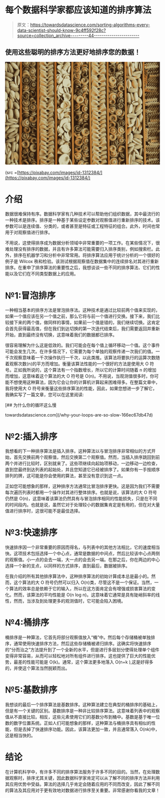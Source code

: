 # 每个数据科学家都应该知道的排序算法

> 原文：<https://towardsdatascience.com/sorting-algorithms-every-data-scientist-should-know-9c4ff592f28c?source=collection_archive---------44----------------------->

## 使用这些聪明的排序方法更好地排序您的数据！

![](img/bcf309f4e35b80505576c86722d171d0.png)

(src =[https://pixabay.com/images/id-1312384/](https://pixabay.com/images/id-1312384/)

# 介绍

数据很难保持有序。数据科学家有几种技术可以帮助他们组织数据，其中最流行的一种技术是排序。排序是一种基于某些设定参数对观察值进行重新排序的技术。该参数可以是连续值、分类的，或者甚至是特征或工程特征的组合。此外，时间也常用于对观察值进行排序。

不用说，这使得排序成为数据分析领域中非常重要的一项工作。在某些情况下，很难处理没有排序的数据，并且有许多算法可能需要归入排序类别，例如搜索栏。此外，排序在机器学习和分析中非常常用。将排序算法应用于统计分析的一个很好的例子是 Wilcox 秩和检验。该测试根据观察值在数据集中的连续排名对其进行重新排序。在重申了排序算法的重要性之后，我想谈谈一些不同的排序算法、它们的性能以及它们在不同类型数据上的应用。

# №1:冒泡排序

一种相当基本的排序方法是冒泡排序法。这种技术是通过比较前两个值来实现的，如果一个值应该在另一个值之前，那么它将与前一个值进行交换。接下来，我们比较接下来的两个值，做同样的事情，如果前一个值是错的，我们继续切换。这肯定会首先获得最高值，但在我们到达切换的第一次迭代结束后，我们需要返回并重新开始，直到最终没有切换，这意味着我们的数据都已排序。

很容易理解为什么这是低效的。我们可能会在每个值上循环移动一个值。这个事件可能会发生几次。在许多情况下，它需要为每个单独的观察传递一次我们的值。一千次观察意味着一千次操作执行一千次，以此类推。该算法将要执行的运算次数随着观察次数(n)的平方而增加。衡量该算法性能的一个很好的方法是使用大 O 符号。正如我所说的，这个算法有一个指数增长，所以它的计算时间随着 n 的增加而增加，这意味着这个算法的大 O 符号是 O(n)。不用说，当观测值很多时，你可能不想使用这种算法，因为它会让你的计算机计算起来困难得多。在整篇文章中，我将使用大 O 符号来衡量这些排序算法的性能，因此，如果您想进一步了解它，我确实写了一篇文章，您可以在这里阅读:

[](/why-your-loops-are-so-slow-166ec67db47d) [## 为什么你的循环这么慢

towardsdatascience.com](/why-your-loops-are-so-slow-166ec67db47d) 

# №2:插入排序

我想看的下一种排序算法是插入排序。这种算法以与冒泡排序非常相似的方式开始，首先交换前两个观察值，然后交换第二个观察值。然而，当插入排序跳回到前两个并进行比较时，区别就来了。这些项继续向起始项移动，一边移动一边检查，直到您最终到达列表的起始处，并且您知道它已经被排序了。如果你有一手按顺序排列的牌，这可能是你会使用的算法，甚至没有意识到这一点。

正如您可能想象的那样，这种排序方法通常比冒泡排序更快。这是因为我们不需要每次遍历列表时都用一个操作对其进行整体排序。也就是说，该算法的大 O 符号仍然是 O(n)，这意味着该算法仍然具有与冒泡排序相同的性能损失，只是在不同的时间段内。也就是说，虽然它对于处理较小的数据集肯定是有用的，但在对大量值进行排序时，这很可能不是最佳选择。

# №3:快速排序

快速排序因一个非常重要的原因而得名，与列表中的其他方法相比，它的速度相当快。这项技术包括选择一个中心点，通常是数据的中间点，然后比较该中心点两侧的观察值。小一点的会去一端，大一点的会去另一端。在那之后，你在两边的中心选择一个新的支点，以同样的方式排序，直到最后，数据被排序。

在我介绍的所有其他排序算法中，这种排序算法的初始计算成本总是最小的。然而，这个算法的大 O 符号仍然可以归入 O(n)类，尽管这不是一个保证。当然，一个算法的效率总是依赖于它的输入，所以在这方面肯定会有增强或损害算法的变化。然而，该算法的平均性能是 O(n log n)。这意味着它通常是具有陡峭斜率的线性，然而，当涉及到处理更多的观测值时，它可能会陷入困境。

# №4:桶排序

桶排序是一种算法，它首先将部分观察值放入“桶”中。然后每个存储桶被单独排序，通常使用快速排序方法，然后这些存储桶被递归排序。这确实将快速排序的“分而治之”方法提升到了一个全新的水平，但是进行多层划分使得处理单个组件变得非常容易，从而可以轻松地对所有组件进行排序。这也提供了巨大的性能优势，最差的性能可能是 O(k)。通常，这个算法更多地落入 O(n+k ),这是好得多的，并使这个算法当然脱颖而出。

# №5:基数排序

我想谈的最后一个排序算法是基数排序。这种算法建立在典型的桶排序的基础上，但是有一个关键的区别。基数排序是一种非比较排序算法。这意味着列表中的观察值从不直接比较。相反，这些元素使用它们的基数分布到桶中。基数是基于唯一位数的数字位置系统。正如人们可能想象的那样，这种算法与桶排序具有相似的性能，但是去掉了快速排序功能。因此，该算法更加一致，并且通常落入 O(nk)中，这是相当快的。

# 结论

在计算机科学中，有许多不同的排序算法服务于许多不同的目的。当然，在处理数据观察时，排序尤其关键，因此数据科学家肯定可以从了解不同的排序方法并利用其应用优势中受益。算法的选择几乎肯定会随着应用的不同而改变，因此了解不同的算法及其应用对于更有效地对数据进行排序至关重要。非常感谢你看我的文章！